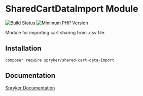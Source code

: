 # SharedCartDataImport Module
[![Build Status](https://travis-ci.org/spryker/shared-cart-data-import.svg)](https://travis-ci.org/spryker/shared-cart-data-import)
[![Minimum PHP Version](https://img.shields.io/badge/php-%3E%3D%207.3-8892BF.svg)](https://php.net/)

Module for importing cart sharing from .csv file.

## Installation

```
composer require spryker/shared-cart-data-import
```

## Documentation

[Spryker Documentation](https://academy.spryker.com/developing_with_spryker/module_guide/modules.html)
